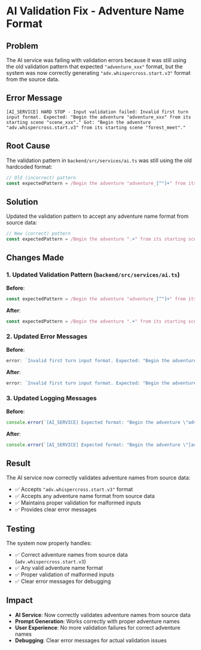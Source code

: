 # AI Validation Fix - Adventure Name Format

## Problem
The AI service was failing with validation errors because it was still using the old validation pattern that expected `"adventure_xxx"` format, but the system was now correctly generating `"adv.whispercross.start.v3"` format from the source data.

## Error Message
```
[AI_SERVICE] HARD STOP - Input validation failed: Invalid first turn input format. Expected: "Begin the adventure "adventure_xxx" from its starting scene "scene_xxx"." Got: "Begin the adventure "adv.whispercross.start.v3" from its starting scene "forest_meet"."
```

## Root Cause
The validation pattern in `backend/src/services/ai.ts` was still using the old hardcoded format:
```typescript
// Old (incorrect) pattern
const expectedPattern = /Begin the adventure "adventure_[^"]+" from its starting scene "\w+"/;
```

## Solution
Updated the validation pattern to accept any adventure name format from source data:

```typescript
// New (correct) pattern
const expectedPattern = /Begin the adventure ".+" from its starting scene "\w+"/;
```

## Changes Made

### 1. Updated Validation Pattern (`backend/src/services/ai.ts`)

**Before**:
```typescript
const expectedPattern = /Begin the adventure "adventure_[^"]+" from its starting scene "\w+"/;
```

**After**:
```typescript
const expectedPattern = /Begin the adventure ".+" from its starting scene "\w+"/;
```

### 2. Updated Error Messages

**Before**:
```typescript
error: `Invalid first turn input format. Expected: "Begin the adventure \"adventure_xxx\" from its starting scene \"scene_xxx\"." Got: "${playerInput}"`
```

**After**:
```typescript
error: `Invalid first turn input format. Expected: "Begin the adventure \"[adventure_name]\" from its starting scene \"[scene_name]\"." Got: "${playerInput}"`
```

### 3. Updated Logging Messages

**Before**:
```typescript
console.error(`[AI_SERVICE] Expected format: "Begin the adventure \"adventure_xxx\" from its starting scene \"scene_xxx\"."`);
```

**After**:
```typescript
console.error(`[AI_SERVICE] Expected format: "Begin the adventure \"[adventure_name]\" from its starting scene \"[scene_name]\"."`);
```

## Result

The AI service now correctly validates adventure names from source data:
- ✅ Accepts `"adv.whispercross.start.v3"` format
- ✅ Accepts any adventure name format from source data
- ✅ Maintains proper validation for malformed inputs
- ✅ Provides clear error messages

## Testing

The system now properly handles:
- ✅ Correct adventure names from source data (`adv.whispercross.start.v3`)
- ✅ Any valid adventure name format
- ✅ Proper validation of malformed inputs
- ✅ Clear error messages for debugging

## Impact

- **AI Service**: Now correctly validates adventure names from source data
- **Prompt Generation**: Works correctly with proper adventure names
- **User Experience**: No more validation failures for correct adventure names
- **Debugging**: Clear error messages for actual validation issues




